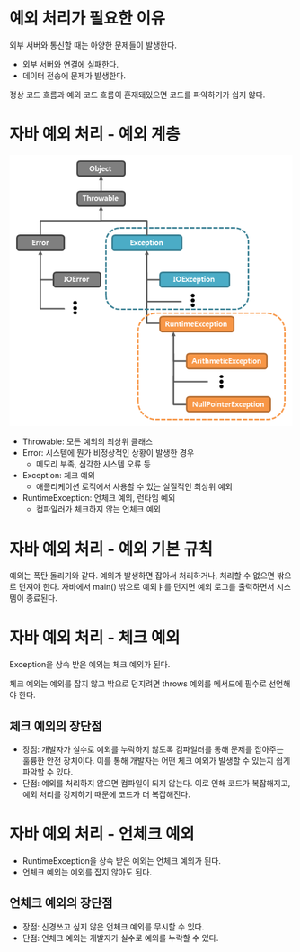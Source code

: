 # 예외 처리가 필요한 이유
외부 서버와 통신할 때는 아양한 문제들이 발생한다.
- 외부 서버와 연결에 실패한다.
- 데이터 전송에 문제가 발생한다.

정상 코드 흐름과 예외 코드 흐름이 혼재돼있으면 코드를 파악하기가 쉽지 않다.

# 자바 예외 처리 - 예외 계층
![img.png](예외계층.png)
- Throwable: 모든 예외의 최상위 클래스
- Error: 시스템에 뭔가 비정상적인 상황이 발생한 경우
  - 메모리 부족, 심각한 시스템 오류 등
- Exception: 체크 예외
  - 애플리케이션 로직에서 사용할 수 있는 실질적인 최상위 예외
- RuntimeException: 언체크 예외, 런타임 예외
  - 컴파일러가 체크하지 않는 언체크 예외

# 자바 예외 처리 - 예외 기본 규칙
예외는 폭탄 돌리기와 같다.
예외가 발생하면 잡아서 처리하거나, 처리할 수 없으면 밖으로 던져야 한다.
자바에서 main() 밖으로 예외ㅑ를 던지면 예외 로그를 출력하면서 시스템이 종료된다.

# 자바 예외 처리 - 체크 예외
Exception을 상속 받은 예외는 체크 예외가 된다.

체크 예외는 예외를 잡지 않고 밖으로 던지려면 throws 예외를 메서드에 필수로 선언해야 한다.
  
## 체크 예외의 장단점
- 장점: 개발자가 실수로 예외를 누락하지 않도록 컴파일러를 통해 문제를 잡아주는 훌륭한 안전 장치이다. 이를 통해 개발자는 어떤 체크 예외가 발생할 수 있는지 쉽게 파악할 수 있다.
- 단점: 예외를 처리하지 않으면 컴파일이 되지 않는다. 이로 인해 코드가 복잡해지고, 예외 처리를 강제하기 때문에 코드가 더 복잡해진다.

# 자바 예외 처리 - 언체크 예외
- RuntimeException을 상속 받은 예외는 언체크 예외가 된다.
- 언체크 예외는 예외를 잡지 않아도 된다.

## 언체크 예외의 장단점
- 장점: 신경쓰고 싶지 않은 언체크 예외를 무시할 수 있다.
- 단점: 언체크 예외는 개발자가 실수로 예외를 누락할 수 있다.
